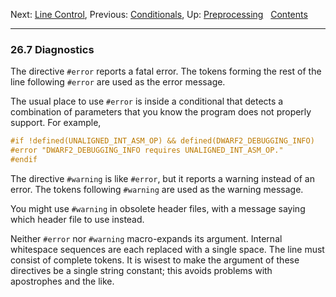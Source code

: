 Next: [Line Control](Line-Control.md), Previous:
[Conditionals](Conditionals.md), Up:
[Preprocessing](Preprocessing.md)  
[Contents](index.md#SEC_Contents "Table of contents")  

------------------------------------------------------------------------


### 26.7 Diagnostics 


The directive `#error` reports a fatal error. The tokens forming the
rest of the line following `#error` are used as the error message.

The usual place to use `#error` is inside a conditional that detects a
combination of parameters that you know the program does not properly
support. For example,

``` C
#if !defined(UNALIGNED_INT_ASM_OP) && defined(DWARF2_DEBUGGING_INFO)
#error "DWARF2_DEBUGGING_INFO requires UNALIGNED_INT_ASM_OP."
#endif
```


The directive `#warning` is like `#error`, but it reports a warning
instead of an error. The tokens following `#warning` are used as the
warning message.

You might use `#warning` in obsolete header files, with a message saying
which header file to use instead.

Neither `#error` nor `#warning` macro-expands its argument. Internal
whitespace sequences are each replaced with a single space. The line
must consist of complete tokens. It is wisest to make the argument of
these directives be a single string constant; this avoids problems with
apostrophes and the like.
